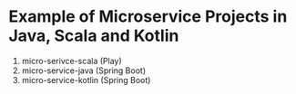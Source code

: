 # Example of Microservice Projects in Java, Scala and Kotlin
1. micro-serivce-scala (Play)
2. micro-service-java (Spring Boot)
3. micro-service-kotlin (Spring Boot)
